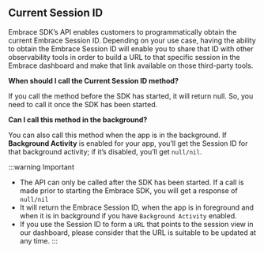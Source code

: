## Current Session ID

Embrace SDK’s API enables customers to programmatically obtain the current Embrace Session ID. Depending on your use case, having the ability to obtain the Embrace Session ID will enable you to share that ID with other observability tools in order to build a URL to that specific session in the Embrace dashboard and make that link available on those third-party tools.

**When should I call the Current Session ID method?** 

If you call the method before the SDK has started, it will return null. So, you need to call it once the SDK has been started. 

**Can I call this method in the background?**

You can also call this method when the app is in the background. If **Background Activity** is enabled for your app, you’ll get the Session ID for that background activity; if it’s disabled, you’ll get `null/nil`.

:::warning Important
- The API can only be called after the SDK has been started. If a call is made prior to starting the Embrace SDK, you will get a response of `null/nil`
- It will return the Embrace Session ID, when the app is in foreground and when it is in background if you have `Background Activity` enabled.
- If you use the Session ID to form a `URL` that points to the session view in our dashboard, please consider that the URL is suitable to be updated at any time.
:::
